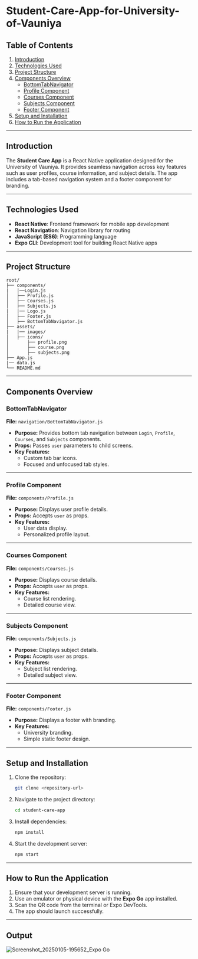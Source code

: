 # Student-Care-App-for-University-of-Vauniya

## Table of Contents
1. [Introduction](#introduction)
2. [Technologies Used](#technologies-used)
3. [Project Structure](#project-structure)
4. [Components Overview](#components-overview)
   - [BottomTabNavigator](#bottomtabnavigator)
   - [Profile Component](#profile-component)
   - [Courses Component](#courses-component)
   - [Subjects Component](#subjects-component)
   - [Footer Component](#footer-component)
5. [Setup and Installation](#setup-and-installation)
6. [How to Run the Application](#how-to-run-the-application)

---

## Introduction
The **Student Care App** is a React Native application designed for the University of Vauniya. It provides seamless navigation across key features such as user profiles, course information, and subject details. The app includes a tab-based navigation system and a footer component for branding.

---

## Technologies Used
- **React Native**: Frontend framework for mobile app development
- **React Navigation**: Navigation library for routing
- **JavaScript (ES6)**: Programming language
- **Expo CLI**: Development tool for building React Native apps

---

## Project Structure
```
root/
├── components/
|   |──Login.js
│   ├── Profile.js
│   ├── Courses.js
│   ├── Subjects.js
|   |── Logo.js
│   ├── Footer.js
│   ├── BottomTabNavigator.js
├── assets/
|   |── images/
│   ├── icons/
│       ├── profile.png
│       ├── course.png
│       ├── subjects.png
├── App.js
|── data.js
└── README.md
```

---

## Components Overview

### BottomTabNavigator
**File:** `navigation/BottomTabNavigator.js`
- **Purpose:** Provides bottom tab navigation between `Login`, `Profile`, `Courses`, and `Subjects` components.
- **Props:** Passes `user` parameters to child screens.
- **Key Features:**
   - Custom tab bar icons.
   - Focused and unfocused tab styles.

---

### Profile Component
**File:** `components/Profile.js`
- **Purpose:** Displays user profile details.
- **Props:** Accepts `user` as props.
- **Key Features:**
   - User data display.
   - Personalized profile layout.

---

### Courses Component
**File:** `components/Courses.js`
- **Purpose:** Displays course details.
- **Props:** Accepts `user` as props.
- **Key Features:**
   - Course list rendering.
   - Detailed course view.

---

### Subjects Component
**File:** `components/Subjects.js`
- **Purpose:** Displays subject details.
- **Props:** Accepts `user` as props.
- **Key Features:**
   - Subject list rendering.
   - Detailed subject view.

---

### Footer Component
**File:** `components/Footer.js`
- **Purpose:** Displays a footer with branding.
- **Key Features:**
   - University branding.
   - Simple static footer design.

---

## Setup and Installation
1. Clone the repository:
   ```bash
   git clone <repository-url>
   ```
2. Navigate to the project directory:
   ```bash
   cd student-care-app
   ```
3. Install dependencies:
   ```bash
   npm install
   ```
4. Start the development server:
   ```bash
   npm start
   ```

---

## How to Run the Application
1. Ensure that your development server is running.
2. Use an emulator or physical device with the **Expo Go** app installed.
3. Scan the QR code from the terminal or Expo DevTools.
4. The app should launch successfully.

---

## Output

![Screenshot_20250105-195652_Expo Go](https://github.com/user-attachments/assets/9a2aecbd-37af-488a-89ed-349176c43e2d)


